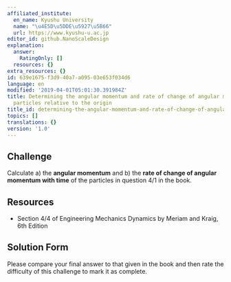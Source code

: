 ```yaml
---
affiliated_institute:
  en_name: Kyushu University
  name: "\u4E5D\u5DDE\u5927\u5B66"
  url: https://www.kyushu-u.ac.jp
editor_id: github.NanoScaleDesign
explanation:
  answer:
    RatingOnly: []
  resources: {}
extra_resources: {}
id: 639e1675-f3d9-40a7-a095-03e653f034d6
language: en
modified: '2019-04-01T05:01:30.391984Z'
title: Determining the angular momentum and rate of change of angular momentum of
  particles relative to the origin
title_id: determining-the-angular-momentum-and-rate-of-change-of-angular-momentum-of-particles-relative-to-the-origin
topics: []
translations: {}
version: '1.0'
---
```


## Challenge
Calculate a) the **angular momentum** and b) the **rate of change of angular momentum with time** of the particles in question 4/1 in the book.


## Resources
- Section 4/4 of Engineering Mechanics Dynamics by Meriam and Kraig, 6th Edition


## Solution Form
Please compare your final answer to that given in the book and then rate the difficulty of this challenge to mark it as complete.
